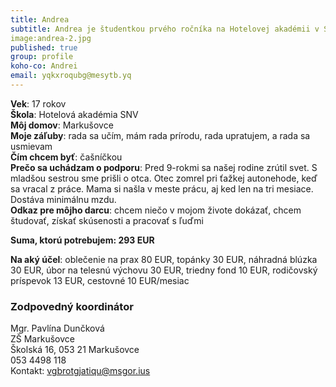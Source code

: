 ```yaml
---
title: Andrea
subtitle: Andrea je študentkou prvého ročníka na Hotelovej akadémii v Spišskej Novej Vsi.  
image:andrea-2.jpg 
published: true
group: profile
koho-co: Andrei
email: yqkxroqubg@mesytb.yq
---
```

**Vek**: 17 rokov     
**Škola**: Hotelová akadémia SNV      
**Môj domov**: Markušovce          
**Moje záľuby**:  rada sa učím, mám  rada prírodu, rada upratujem, a rada sa usmievam           
**Čím chcem byť**: čašníčkou           
**Prečo sa uchádzam o podporu**: Pred 9-rokmi sa našej rodine zrútil svet. S mladšou sestrou sme prišli o otca. Otec zomrel pri ťažkej autonehode, keď sa vracal z práce. Mama si našla v meste prácu, aj ked len na tri mesiace. Dostáva minimálnu mzdu.          
**Odkaz pre môjho darcu**: chcem niečo v mojom živote dokázať, chcem študovať, získať skúsenosti a pracovať s ľuďmi


**Suma, ktorú potrebujem: 293 EUR** 

**Na aký účel**: oblečenie na prax 80 EUR, topánky 30 EUR, náhradná blúzka 30 EUR, úbor na telesnú výchovu 30 EUR, triedny fond 10 EUR, rodičovský príspevok  13 EUR, cestovné 10 EUR/mesiac

### Zodpovedný koordinátor

Mgr. Pavlína Dunčková        
ZŠ Markušovce        
Školská 16, 053 21 Markušovce          
053 4498 118          
Kontakt: <vgbrotgjatiqu@msgor.ius>   
